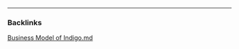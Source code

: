 

---
### Backlinks
[Business Model of Indigo.md](../../All%20fin%20notes/Business%20Model%20of%20Indigo.md)
